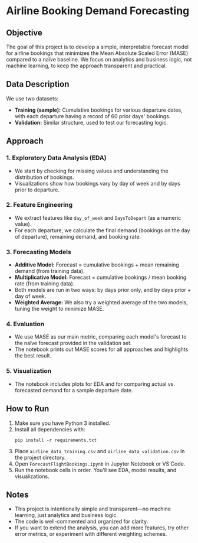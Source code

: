 # Airline Booking Demand Forecasting

## Objective

The goal of this project is to develop a simple, interpretable forecast model for airline bookings that minimizes the Mean Absolute Scaled Error (MASE) compared to a naïve baseline. We focus on analytics and business logic, not machine learning, to keep the approach transparent and practical.

## Data Description

We use two datasets:
- **Training (sample):** Cumulative bookings for various departure dates, with each departure having a record of 60 prior days' bookings.
- **Validation:** Similar structure, used to test our forecasting logic.

## Approach

### 1. Exploratory Data Analysis (EDA)
- We start by checking for missing values and understanding the distribution of bookings.
- Visualizations show how bookings vary by day of week and by days prior to departure.

### 2. Feature Engineering
- We extract features like `day_of_week` and `DaysToDepart` (as a numeric value).
- For each departure, we calculate the final demand (bookings on the day of departure), remaining demand, and booking rate.

### 3. Forecasting Models
- **Additive Model:** Forecast = cumulative bookings + mean remaining demand (from training data).
- **Multiplicative Model:** Forecast = cumulative bookings / mean booking rate (from training data).
- Both models are run in two ways: by days prior only, and by days prior + day of week.
- **Weighted Average:** We also try a weighted average of the two models, tuning the weight to minimize MASE.

### 4. Evaluation
- We use MASE as our main metric, comparing each model's forecast to the naïve forecast provided in the validation set.
- The notebook prints out MASE scores for all approaches and highlights the best result.

### 5. Visualization
- The notebook includes plots for EDA and for comparing actual vs. forecasted demand for a sample departure date.

## How to Run

1. Make sure you have Python 3 installed.
2. Install all dependencies with:
   ```
   pip install -r requirements.txt
   ```
3. Place `airline_data_training.csv` and `airline_data_validation.csv` in the project directory.
4. Open `ForecastFlightBookings.ipynb` in Jupyter Notebook or VS Code.
5. Run the notebook cells in order. You'll see EDA, model results, and visualizations.

## Notes

- This project is intentionally simple and transparent—no machine learning, just analytics and business logic.
- The code is well-commented and organized for clarity.
- If you want to extend the analysis, you can add more features, try other error metrics, or experiment with different weighting schemes.
